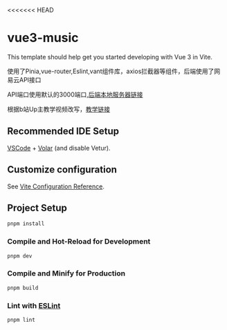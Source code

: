 <<<<<<< HEAD
# vue3-music

This template should help get you started developing with Vue 3 in Vite.

使用了Pinia,vue-router,Eslint,vant组件库，axios拦截器等组件，后端使用了网易云API接口

API端口使用默认的3000端口,[后端本地服务器链接](https://pan.baidu.com/s/1lf2MKwsbt2pVwRTCfxdwww?pwd=d5ws )

根据b站Up主教学视频改写，[教学链接](https://www.bilibili.com/video/BV1c44y1g7ac?p=1&vd_source=2cd829c827c3c91d94b28e5a3a9719b7)

## Recommended IDE Setup

[VSCode](https://code.visualstudio.com/) + [Volar](https://marketplace.visualstudio.com/items?itemName=Vue.volar) (and disable Vetur).

## Customize configuration

See [Vite Configuration Reference](https://vitejs.dev/config/).

## Project Setup

```sh
pnpm install
```

### Compile and Hot-Reload for Development

```sh
pnpm dev
```

### Compile and Minify for Production

```sh
pnpm build
```

### Lint with [ESLint](https://eslint.org/)

```sh
pnpm lint
```
